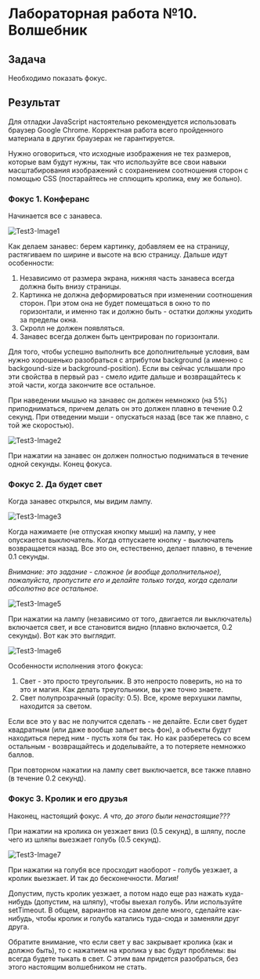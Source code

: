 # Лабораторная работа №10. Волшебник

## Задача
Необходимо показать фокус.

## Результат
Для отладки JavaScript настоятельно рекомендуется использовать браузер Google Chrome. Корректная работа всего пройденного материала в других браузерах не гарантируется.


Нужно оговориться, что исходные изображения не тех размеров, которые вам будут нужны, так что используйте все свои навыки масштабирования изображений с сохранением соотношения сторон с помощью CSS (постарайтесь не сплющить кролика, ему же больно).


### Фокус 1. Конферанс
Начинается все с занавеса.

![Test3-Image1](https://raw.githubusercontent.com/lekksha/932021.Pilipenko.Aleksei.lab10/main/Test3-Image1.png)

Как делаем занавес: берем картинку, добавляем ее на страницу, растягиваем по ширине и высоте на всю страницу. Дальше идут особенности:

1. Независимо от размера экрана, нижняя часть занавеса всегда должна быть внизу страницы.
2. Картинка не должна деформироваться при изменении соотношения сторон. При этом она не будет помещаться в окно то по горизонтали, и именно так и должно быть - остатки должны уходить за пределы окна.
3. Скролл не должен появляться.
4. Занавес всегда должен быть центрирован по горизонтали.

Для того, чтобы успешно выполнить все дополнительные условия, вам нужно хорошенько разобраться с атрибутом background (а именно с backgound-size и background-position). Если вы сейчас услышали про эти свойства в первый раз - смело идите дальше и возвращайтесь к этой части, когда закончите все остальное.

При наведении мышью на занавес он должен немножко (на 5%) приподниматься, причем делать он это должен плавно в течение 0.2 секунд. При отведении мыши - опускаться назад (все так же плавно, с той же скоростью).

![Test3-Image2](https://raw.githubusercontent.com/lekksha/932021.Pilipenko.Aleksei.lab10/main/Test3-Image2.png)

При нажатии на занавес он должен полностью подниматься в течение одной секунды. Конец фокуса.

### Фокус 2. Да будет свет
Когда занавес открылся, мы видим лампу.

![Test3-Image3](https://raw.githubusercontent.com/lekksha/932021.Pilipenko.Aleksei.lab10/main/Test3-Image3.png)

Когда нажимаете (не отпуская кнопку мыши) на лампу, у нее опускается выключатель. Когда отпускаете кнопку - выключатель возвращается назад. Все это он, естественно, делает плавно, в течение 0.1 секунды.

*Внимание: это задание - сложное (и вообще дополнительное), пожалуйста, пропустите его и делайте только тогда, когда сделали абсолютно все остальное.*

![Test3-Image5](https://raw.githubusercontent.com/lekksha/932021.Pilipenko.Aleksei.lab10/main/Test3-Image5.png)

При нажатии на лампу (независимо от того, двигается ли выключатель) включается свет, и все становится видно (плавно включается, 0.2 секунды). Вот как это выглядит.

![Test3-Image6](https://raw.githubusercontent.com/lekksha/932021.Pilipenko.Aleksei.lab10/main/Test3-Image6.png)

Особенности исполнения этого фокуса:

1. Свет - это просто треугольник. В это непросто поверить, но на то это и магия. Как делать треугольники, вы уже точно знаете.
2. Свет полупрозрачный (opacity: 0.5). Все, кроме верхушки лампы, находится за светом.

Если все это у вас не получится сделать - не делайте. Если свет будет квадратным (или даже вообще зальет весь фон), а объекты будут находиться перед ним - пусть хотя бы так. Но как разберетесь со всем остальным - возвращайтесь и доделывайте, а то потеряете немножко баллов.

При повторном нажатии на лампу свет выключается, все также плавно (в течение 0.2 секунд).

### Фокус 3. Кролик и его друзья
Наконец, настоящий фокус. *А что, до этого были ненастоящие???*

При нажатии на кролика он уезжает вниз (0.5 секунд), в шляпу, после чего из шляпы выезжает голубь (0.5 секунд).

![Test3-Image7](https://raw.githubusercontent.com/lekksha/932021.Pilipenko.Aleksei.lab10/main/Test3-Image7.png)

При нажатии на голубя все просходит наоборот - голубь уезжает, а кролик выезжает. И так до бесконечности. *Магия!*

Допустим, пусть кролик уезжает, а потом надо еще раз нажать куда-нибудь (допустим, на шляпу), чтобы выехал голубь. Или используйте setTimeout. В общем, вариантов на самом деле много, сделайте как-нибудь, чтобы кролик и голубь катались туда-сюда и заменяли друг друга.

Обратите внимание, что если свет у вас закрывает кролика (как и должно быть), то с нажатием на кролика у вас будут проблемы: вы всегда будете тыкать в свет. С этим вам придется разобраться, без этого настоящим волшебником не стать.
